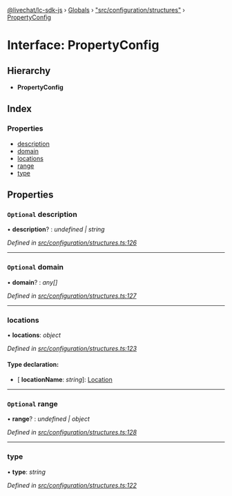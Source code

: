 [@livechat/lc-sdk-js](../README.md) › [Globals](../globals.md) › ["src/configuration/structures"](../modules/_src_configuration_structures_.md) › [PropertyConfig](_src_configuration_structures_.propertyconfig.md)

# Interface: PropertyConfig

## Hierarchy

* **PropertyConfig**

## Index

### Properties

* [description](_src_configuration_structures_.propertyconfig.md#optional-description)
* [domain](_src_configuration_structures_.propertyconfig.md#optional-domain)
* [locations](_src_configuration_structures_.propertyconfig.md#locations)
* [range](_src_configuration_structures_.propertyconfig.md#optional-range)
* [type](_src_configuration_structures_.propertyconfig.md#type)

## Properties

### `Optional` description

• **description**? : *undefined | string*

*Defined in [src/configuration/structures.ts:126](https://github.com/livechat/lc-sdk-js/blob/e25bbbb/src/configuration/structures.ts#L126)*

___

### `Optional` domain

• **domain**? : *any[]*

*Defined in [src/configuration/structures.ts:127](https://github.com/livechat/lc-sdk-js/blob/e25bbbb/src/configuration/structures.ts#L127)*

___

###  locations

• **locations**: *object*

*Defined in [src/configuration/structures.ts:123](https://github.com/livechat/lc-sdk-js/blob/e25bbbb/src/configuration/structures.ts#L123)*

#### Type declaration:

* \[ **locationName**: *string*\]: [Location](_src_configuration_structures_.location.md)

___

### `Optional` range

• **range**? : *undefined | object*

*Defined in [src/configuration/structures.ts:128](https://github.com/livechat/lc-sdk-js/blob/e25bbbb/src/configuration/structures.ts#L128)*

___

###  type

• **type**: *string*

*Defined in [src/configuration/structures.ts:122](https://github.com/livechat/lc-sdk-js/blob/e25bbbb/src/configuration/structures.ts#L122)*
